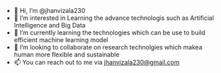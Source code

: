 - 👋 Hi, I’m @jhanvizala230
- 👀 I’m interested in Learning the advance technologis such as Artificial Intelligence and Big Data
- 🌱 I’m currently learning the technologies which can be use to build efficient machine learning model
- 💞️ I’m looking to collaborate on research technolgies which makea human more flexible and sustainable
- 📫 You can reach out to me via jhanvizala230@gmail.com

<!---
jhanvizala230/jhanvizala230 is a ✨ special ✨ repository because its `README.md` (this file) appears on your GitHub profile.
You can click the Preview link to take a look at your changes.
--->
